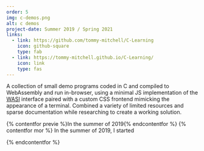 ```yaml
---
order: 5
img: c-demos.png
alt: c demos
project-date: Summer 2019 / Spring 2021
links:
  - link: https://github.com/tommy-mitchell/C-Learning
    icon: github-square
    type: fab
  - link: https://tommy-mitchell.github.io/C-Learning/
    icon: link
    type: fas
---
```


A collection of small demo programs coded in C and compiled to WebAssembly and run in-browser, using a minimal JS implementation of the [WASI](https://wasi.dev/) interface paired with a custom CSS frontend mimicking the appearance of a terminal. Combined a variety of limited resources and sparse documentation while researching to create a working solution.

{% contentfor previe %}In the summer of 2019{% endcontentfor %}
{% contentfor mor %}
In the summer of 2019, I started

{% endcontentfor %}

